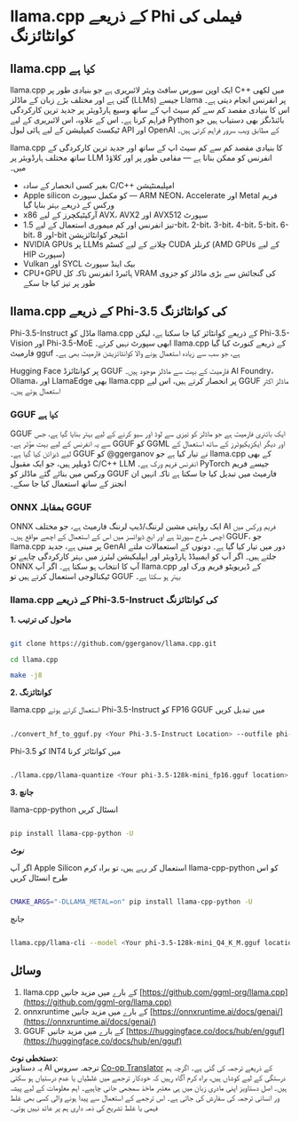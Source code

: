 <!--
CO_OP_TRANSLATOR_METADATA:
{
  "original_hash": "462bddc47427d8785f3c9fd817b346fe",
  "translation_date": "2025-07-16T22:06:21+00:00",
  "source_file": "md/01.Introduction/04/UsingLlamacppQuantifyingPhi.md",
  "language_code": "ur"
}
-->
# **llama.cpp کے ذریعے Phi فیملی کی کوانٹائزنگ**

## **llama.cpp کیا ہے**

llama.cpp ایک اوپن سورس سافٹ ویئر لائبریری ہے جو بنیادی طور پر C++ میں لکھی گئی ہے اور مختلف بڑے زبان کے ماڈلز (LLMs) جیسے Llama پر انفرنس انجام دیتی ہے۔ اس کا بنیادی مقصد کم سے کم سیٹ اپ کے ساتھ وسیع ہارڈویئر پر جدید ترین کارکردگی فراہم کرنا ہے۔ اس کے علاوہ، اس لائبریری کے لیے Python بائنڈنگز بھی دستیاب ہیں جو ٹیکسٹ کمپلیشن کے لیے ہائی لیول API اور OpenAI کے مطابق ویب سرور فراہم کرتی ہیں۔

llama.cpp کا بنیادی مقصد کم سے کم سیٹ اپ کے ساتھ اور جدید ترین کارکردگی کے ساتھ مختلف ہارڈویئر پر LLM انفرنس کو ممکن بنانا ہے — مقامی طور پر اور کلاؤڈ میں۔

- بغیر کسی انحصار کے سادہ C/C++ امپلیمنٹیشن  
- Apple silicon کو مکمل سپورٹ — ARM NEON، Accelerate اور Metal فریم ورکس کے ذریعے بہتر بنایا گیا  
- x86 آرکیٹیکچرز کے لیے AVX، AVX2 اور AVX512 سپورٹ  
- تیز انفرنس اور کم میموری استعمال کے لیے 1.5-bit، 2-bit، 3-bit، 4-bit، 5-bit، 6-bit، اور 8-bit انٹیجر کوانٹائزیشن  
- NVIDIA GPUs پر LLMs چلانے کے لیے کسٹم CUDA کرنلز (AMD GPUs کے لیے HIP سپورٹ)  
- Vulkan اور SYCL بیک اینڈ سپورٹ  
- CPU+GPU ہائبرڈ انفرنس تاکہ کل VRAM کی گنجائش سے بڑی ماڈلز کو جزوی طور پر تیز کیا جا سکے  

## **llama.cpp کے ذریعے Phi-3.5 کی کوانٹائزنگ**

Phi-3.5-Instruct ماڈل کو llama.cpp کے ذریعے کوانٹائز کیا جا سکتا ہے، لیکن Phi-3.5-Vision اور Phi-3.5-MoE ابھی سپورٹ نہیں کرتے۔ llama.cpp کے ذریعے کنورٹ کیا گیا فارمیٹ gguf ہے، جو سب سے زیادہ استعمال ہونے والا کوانٹائزیشن فارمیٹ بھی ہے۔

Hugging Face پر کوانٹائزڈ GGUF فارمیٹ کے بہت سے ماڈلز موجود ہیں۔ AI Foundry، Ollama، اور LlamaEdge بھی llama.cpp پر انحصار کرتے ہیں، اس لیے GGUF ماڈلز اکثر استعمال ہوتے ہیں۔

### **GGUF کیا ہے**

GGUF ایک بائنری فارمیٹ ہے جو ماڈلز کو تیزی سے لوڈ اور سیو کرنے کے لیے بہتر بنایا گیا ہے، جس سے یہ انفرنس کے لیے بہت مؤثر ہے۔ GGUF کو GGML اور دیگر ایکزیکیوٹرز کے ساتھ استعمال کے لیے ڈیزائن کیا گیا ہے۔ GGUF کو @ggerganov نے تیار کیا ہے جو llama.cpp کے بھی ڈویلپر ہیں، جو ایک مقبول C/C++ LLM انفرنس فریم ورک ہے۔ PyTorch جیسے فریم ورکس میں بنائے گئے ماڈلز کو GGUF فارمیٹ میں تبدیل کیا جا سکتا ہے تاکہ انہیں ان انجنز کے ساتھ استعمال کیا جا سکے۔

### **ONNX بمقابلہ GGUF**

ONNX ایک روایتی مشین لرننگ/ڈیپ لرننگ فارمیٹ ہے، جو مختلف AI فریم ورکس میں اچھی طرح سپورٹڈ ہے اور ایج ڈیوائسز میں اس کے استعمال کے اچھے مواقع ہیں۔ GGUF، جو llama.cpp پر مبنی ہے، جدید GenAI دور میں تیار کیا گیا ہے۔ دونوں کے استعمالات ملتے جلتے ہیں۔ اگر آپ کو ایمبیڈڈ ہارڈویئر اور ایپلیکیشن لیئرز میں بہتر کارکردگی چاہیے تو ONNX آپ کا انتخاب ہو سکتا ہے۔ اگر آپ llama.cpp کے ڈیریویٹو فریم ورک اور ٹیکنالوجی استعمال کرتے ہیں تو GGUF بہتر ہو سکتا ہے۔

### **llama.cpp کے ذریعے Phi-3.5-Instruct کی کوانٹائزنگ**

**1. ماحول کی ترتیب**


```bash

git clone https://github.com/ggerganov/llama.cpp.git

cd llama.cpp

make -j8

```


**2. کوانٹائزنگ**

llama.cpp استعمال کرتے ہوئے Phi-3.5-Instruct کو FP16 GGUF میں تبدیل کریں


```bash

./convert_hf_to_gguf.py <Your Phi-3.5-Instruct Location> --outfile phi-3.5-128k-mini_fp16.gguf

```

Phi-3.5 کو INT4 میں کوانٹائز کرنا


```bash

./llama.cpp/llama-quantize <Your phi-3.5-128k-mini_fp16.gguf location> ./gguf/phi-3.5-128k-mini_Q4_K_M.gguf Q4_K_M

```


**3. جانچ**

llama-cpp-python انسٹال کریں


```bash

pip install llama-cpp-python -U

```

***نوٹ*** 

اگر آپ Apple Silicon استعمال کر رہے ہیں، تو براہ کرم llama-cpp-python کو اس طرح انسٹال کریں


```bash

CMAKE_ARGS="-DLLAMA_METAL=on" pip install llama-cpp-python -U

```

جانچ


```bash

llama.cpp/llama-cli --model <Your phi-3.5-128k-mini_Q4_K_M.gguf location> --prompt "<|user|>\nCan you introduce .NET<|end|>\n<|assistant|>\n"  --gpu-layers 10

```



## **وسائل**

1. llama.cpp کے بارے میں مزید جانیں [https://github.com/ggml-org/llama.cpp](https://github.com/ggml-org/llama.cpp)  
2. onnxruntime کے بارے میں مزید جانیں [https://onnxruntime.ai/docs/genai/](https://onnxruntime.ai/docs/genai/)  
3. GGUF کے بارے میں مزید جانیں [https://huggingface.co/docs/hub/en/gguf](https://huggingface.co/docs/hub/en/gguf)

**دستخطی نوٹ**:  
یہ دستاویز AI ترجمہ سروس [Co-op Translator](https://github.com/Azure/co-op-translator) کے ذریعے ترجمہ کی گئی ہے۔ اگرچہ ہم درستگی کے لیے کوشاں ہیں، براہ کرم آگاہ رہیں کہ خودکار ترجمے میں غلطیاں یا عدم درستیاں ہو سکتی ہیں۔ اصل دستاویز اپنی مادری زبان میں ہی معتبر ماخذ سمجھی جانی چاہیے۔ اہم معلومات کے لیے پیشہ ور انسانی ترجمہ کی سفارش کی جاتی ہے۔ اس ترجمے کے استعمال سے پیدا ہونے والی کسی بھی غلط فہمی یا غلط تشریح کی ذمہ داری ہم پر عائد نہیں ہوتی۔